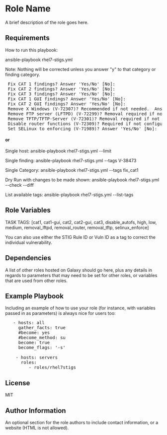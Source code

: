 Role Name
=========

A brief description of the role goes here.

Requirements
------------

 How to run this playbook:

 ansible-playbook rhel7-stigs.yml

 Note: Nothing will be corrected unless you answer "y" to that category or finding category.

<pre>
 Fix CAT 1 findings? Answer 'Yes/No' [No]:
 Fix CAT 2 findings? Answer 'Yes/No' [No]:
 Fix CAT 3 findings? Answer 'Yes/No' [No]:
 Fix CAT 1 GUI findings? Answer 'Yes/No' [No]:
 Fix CAT 2 GUI findings? Answer 'Yes/No' [No]:
 Remove X Windows (V-72307)? Recommended if not needed.  Answer 'Yes/No' [No]:
 Remove FTP server (LFTPD) (V-72299)? Removal required if not if use. Answer 'Yes/No' [No]:
 Remove TFTP/TFTP-Server (V-72301)? Removal required if not if use.  Answer 'Yes/No' [No]:
 Disable router functions (V-72309)? Required if not configured as a router? Answer 'Yes/No' [No]:
 Set SELinux to enforcing (V-71989)? Answer 'Yes/No' [No]:
</pre>

 #### or

 Single host:
 ansible-playbook rhel7-stigs.yml --limit <hostname>

 Single finding:
 ansible-playbook rhel7-stigs.yml --tags V-38473

 Single Category:
 ansible-playbook rhel7-stigs.yml --tags fix_cat1

 Dry Run with changes to be made shown:
 ansible-playbook rhel7-stigs.yml --check --diff

 List available tags:
 ansible-playbook rhel7-stigs.yml --list-tags


Role Variables
--------------

TASK TAGS: [cat1, cat1-gui, cat2, cat2-gui, cat3, disable_autofs, high, low, medium, removal_lftpd, removal_router, removal_tftp, selinux_enforce]

You can also use either the STIG Rule ID or Vuln ID as a tag to correct the individual vulnerability.

Dependencies
------------

A list of other roles hosted on Galaxy should go here, plus any details in regards to parameters that may need to be set for other roles, or variables that are used from other roles.

Example Playbook
----------------

Including an example of how to use your role (for instance, with variables passed in as parameters) is always nice for users too:

<pre>
   - hosts: all
     gather_facts: true
     #become: yes
     #become_method: su
     become: true
     become_flags: '-s'
    
    - hosts: servers
      roles:
         - roles/rhel7stigs
</pre>

License
-------

MIT

Author Information
------------------

An optional section for the role authors to include contact information, or a website (HTML is not allowed).
